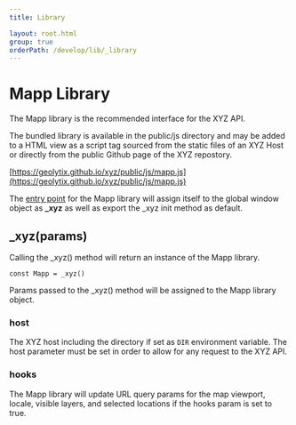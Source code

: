 ```yaml
---
title: Library

layout: root.html
group: true
orderPath: /develop/lib/_library
---
```


# Mapp Library

The Mapp library is the recommended interface for the XYZ API.

The bundled library is available in the public/js directory and may be added to a HTML view as a script tag sourced from the static files of an XYZ Host or directly from the public Github page of the XYZ repostory.

[https://geolytix.github.io/xyz/public/js/mapp.js](https://geolytix.github.io/xyz/public/js/mapp.js)

The [entry point]((https://github.com/GEOLYTIX/xyz/blob/master/lib/index.mjs)) for the Mapp library will assign itself to the global window object as **_xyz** as well as export the _xyz init method as default.

## _xyz(params)

Calling the _xyz() method will return an instance of the Mapp library.

```
const Mapp = _xyz()
```

Params passed to the _xyz() method will be assigned to the Mapp library object.

### host

The XYZ host including the directory if set as `DIR` environment variable. The host parameter must be set in order to allow for any request to the XYZ API.

### hooks

The Mapp library will update URL query params for the map viewport, locale, visible layers, and selected locations if the hooks param is set to true.

